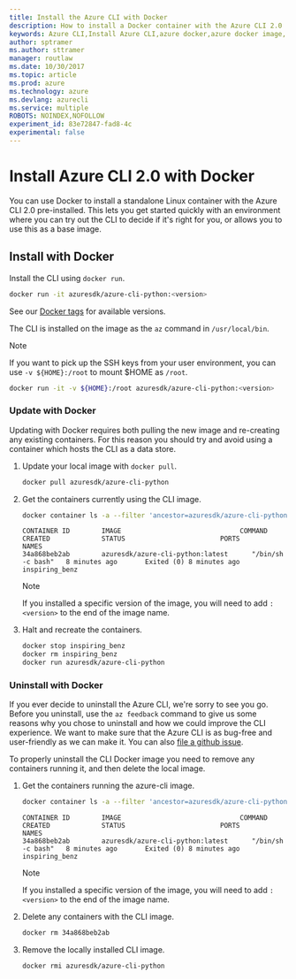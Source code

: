 ```yaml
---
title: Install the Azure CLI with Docker
description: How to install a Docker container with the Azure CLI 2.0
keywords: Azure CLI,Install Azure CLI,azure docker,azure docker image,
author: sptramer
ms.author: sttramer
manager: routlaw
ms.date: 10/30/2017
ms.topic: article
ms.prod: azure
ms.technology: azure
ms.devlang: azurecli
ms.service: multiple
ROBOTS: NOINDEX,NOFOLLOW
experiment_id: 83e72847-fad8-4c
experimental: false
---
```

# Install Azure CLI 2.0 with Docker
You can use Docker to install a standalone Linux container with the Azure CLI 2.0 pre-installed. This lets you get started quickly
with an environment where you can try out the CLI to decide if it's right for you, or allows you to use this as a base image.

## Install with Docker
Install the CLI using `docker run`.

   ```bash
   docker run -it azuresdk/azure-cli-python:<version>
   ```
See our [Docker tags](https://hub.docker.com/r/azuresdk/azure-cli-python/tags/) for available versions.

The CLI is installed on the image as the `az` command in `/usr/local/bin`.

> [!NOTE]
> If you want to pick up the SSH keys from your user environment,
> you can use `-v ${HOME}:/root` to mount $HOME as `/root`.
> 
> ```bash
> docker run -it -v ${HOME}:/root azuresdk/azure-cli-python:<version>
> ```
> 

### Update with Docker
Updating with Docker requires both pulling the new image and re-creating any existing containers. For this reason you should
try and avoid using a container which hosts the CLI as a data store.

1. Update your local image with `docker pull`.
   
   ```bash
   docker pull azuresdk/azure-cli-python
   ```
2. Get the containers currently using the CLI image.
   
   ```bash
   docker container ls -a --filter 'ancestor=azuresdk/azure-cli-python'
   ```
   ```output
   CONTAINER ID        IMAGE                              COMMAND             CREATED             STATUS                        PORTS               NAMES
   34a868beb2ab        azuresdk/azure-cli-python:latest      "/bin/sh -c bash"   8 minutes ago       Exited (0) 8 minutes ago                       inspiring_benz
   ```
   > [!NOTE]
   > If you installed a specific version of the image, you will need to add `:<version>` to the end of the image name.
   > 
   > 
3. Halt and recreate the containers.
   
   ```bash
   docker stop inspiring_benz
   docker rm inspiring_benz
   docker run azuresdk/azure-cli-python
   ```

### Uninstall with Docker
If you ever decide to uninstall the Azure CLI, we're sorry to see you go. Before you uninstall, use the `az feedback` command to give us
some reasons why you chose to uninstall and how we could improve the CLI experience. We want to make sure that the Azure
CLI is as bug-free and user-friendly as we can make it. You can also [file a github issue](https://github.com/Azure/azure-cli/issues).

To properly uninstall the CLI Docker image you need to remove any containers running it, and then delete the local image.

1. Get the containers running the azure-cli image.
   
   ```bash
   docker container ls -a --filter 'ancestor=azuresdk/azure-cli-python'
   ```
   ```output
   CONTAINER ID        IMAGE                              COMMAND             CREATED             STATUS                        PORTS               NAMES
   34a868beb2ab        azuresdk/azure-cli-python:latest      "/bin/sh -c bash"   8 minutes ago       Exited (0) 8 minutes ago                       inspiring_benz
   ```
   > [!NOTE]
   > If you installed a specific version of the image, you will need to add `:<version>` to the end of the image name.
   > 
   > 
2. Delete any containers with the CLI image.
   
   ```bash
   docker rm 34a868beb2ab
   ```
3. Remove the locally installed CLI image.
   
   ```bash
   docker rmi azuresdk/azure-cli-python
   ```

